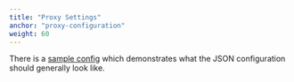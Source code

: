 ```yaml
---
title: "Proxy Settings"
anchor: "proxy-configuration"
weight: 60
---
```


There is a [sample config](https://github.com/modprox/modprox-proxy/blob/master/hack/configs/local.json)
which demonstrates what the JSON configuration should generally look like.

